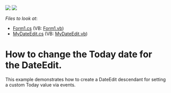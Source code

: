 <!-- default badges list -->
[![](https://img.shields.io/badge/Open_in_DevExpress_Support_Center-FF7200?style=flat-square&logo=DevExpress&logoColor=white)](https://supportcenter.devexpress.com/ticket/details/E2666)
[![](https://img.shields.io/badge/📖_How_to_use_DevExpress_Examples-e9f6fc?style=flat-square)](https://docs.devexpress.com/GeneralInformation/403183)
<!-- default badges end -->
<!-- default file list -->
*Files to look at*:

* [Form1.cs](./CS/CustomTodayExample/Form1.cs) (VB: [Form1.vb](./VB/CustomTodayExample/Form1.vb))
* [MyDateEdit.cs](./CS/CustomTodayExample/MyDateEdit.cs) (VB: [MyDateEdit.vb](./VB/CustomTodayExample/MyDateEdit.vb))
<!-- default file list end -->
# How to change the Today date for the DateEdit.


<p>This example demonstrates how to create a DateEdit descendant for setting a custom Today value via events.</p>

<br/>



